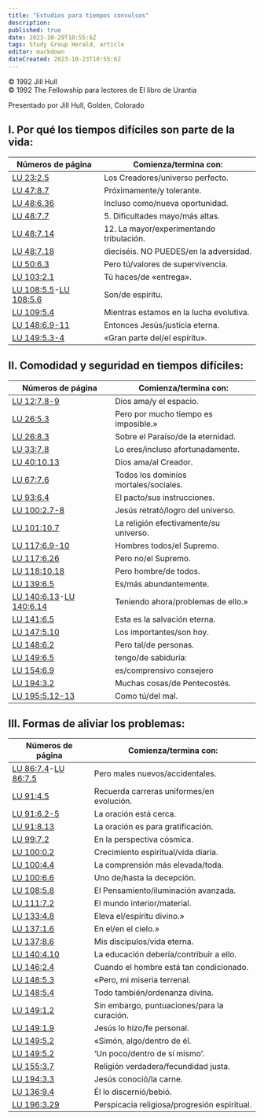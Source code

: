```yaml
---
title: "Estudios para tiempos convulsos"
description: 
published: true
date: 2023-10-29T10:55:6Z
tags: Study Group Herald, article
editor: markdown
dateCreated: 2023-10-23T10:55:6Z
---
```


<p class="v-card v-sheet theme--light grey lighten-3 px-2">© 1992 Jill Hull<br>© 1992 The Fellowship para lectores de El libro de Urantia</p>


Presentado por Jill Hull, Golden, Colorado

## I. Por qué los tiempos difíciles son parte de la vida:

Números de página | Comienza/termina con:
--- | ---
[LU 23:2.5](/es/The_Urantia_Book/23#p2_5) | Los Creadores/universo perfecto.
[LU 47:8.7](/es/The_Urantia_Book/47#p8_7) | Próximamente/y tolerante.
[LU 48:6.36](/es/The_Urantia_Book/48#p6_36) | Incluso como/nueva oportunidad.
[LU 48:7.7](/es/The_Urantia_Book/48#p7_7) | 5\. Dificultades mayo/más altas.
[LU 48:7.14](/es/The_Urantia_Book/48#p7_14) | 12\. La mayor/experimentando tribulación.
[LU 48:7.18](/es/The_Urantia_Book/48#p7_18) | dieciséis\. NO PUEDES/en la adversidad.
[LU 50:6.3](/es/The_Urantia_Book/50#p6_3) | Pero tú/valores de supervivencia.
[LU 103:2.1](/es/The_Urantia_Book/103#p2_1) | Tú haces/de «entrega».
[LU 108:5.5](/es/The_Urantia_Book/108#p5_5)-[LU 108:5.6](/es/The_Urantia_Book/108#p5_6) | Son/de espíritu.
[LU 109:5.4](/es/The_Urantia_Book/109#p5_4) | Mientras estamos en la lucha evolutiva.
[LU 148:6.9-11](/es/The_Urantia_Book/148#p6_9) | Entonces Jesús/justicia eterna.
[LU 149:5.3-4](/es/The_Urantia_Book/149#p5_3) | «Gran parte del/el espíritu».

## II. Comodidad y seguridad en tiempos difíciles:

Números de página | Comienza/termina con:
--- | ---
[LU 12:7.8-9](/es/The_Urantia_Book/12#p7_8) | Dios ama/y el espacio.
[LU 26:5.3](/es/The_Urantia_Book/26#p5_3) | Pero por mucho tiempo es imposible.»
[LU 26:8.3](/es/The_Urantia_Book/26#p8_3) | Sobre el Paraíso/de la eternidad.
[LU 33:7.8](/es/The_Urantia_Book/33#p7_8) | Lo eres/incluso afortunadamente.
[LU 40:10.13](/es/The_Urantia_Book/40#p10_13) | Dios ama/al Creador.
[LU 67:7.6](/es/The_Urantia_Book/67#p7_6) | Todos los dominios mortales/sociales.
[LU 93:6.4](/es/The_Urantia_Book/93#p6_4) | El pacto/sus instrucciones.
[LU 100:2.7-8](/es/The_Urantia_Book/100#p2_7) | Jesús retrató/logro del universo.
[LU 101:10.7](/es/The_Urantia_Book/101#p10_7) | La religión efectivamente/su universo.
[LU 117:6.9-10](/es/The_Urantia_Book/117#p6_9) | Hombres todos/el Supremo.
[LU 117:6.26](/es/The_Urantia_Book/117#p6_26) | Pero no/el Supremo.
[LU 118:10.18](/es/The_Urantia_Book/118#p10_18) | Pero hombre/de todos.
[LU 139:6.5](/es/The_Urantia_Book/139#p6_5) | Es/más abundantemente.
[LU 140:6.13](/es/The_Urantia_Book/140#p6_13)-[LU 140:6.14](/es/The_Urantia_Book/140#p6_14) | Teniendo ahora/problemas de ello.»
[LU 141:6.5](/es/The_Urantia_Book/141#p6_5) | Esta es la salvación eterna.
[LU 147:5.10](/es/The_Urantia_Book/147#p5_10) | Los importantes/son hoy.
[LU 148:6.2](/es/The_Urantia_Book/148#p6_2) | Pero tal/de personas.
[LU 149:6.5](/es/The_Urantia_Book/149#p6_5) | tengo/de sabiduría:
[LU 154:6.9](/es/The_Urantia_Book/154#p6_9) | es/comprensivo consejero
[LU 194:3.2](/es/The_Urantia_Book/194#p3_2) | Muchas cosas/de Pentecostés.
[LU 195:5.12-13](/es/The_Urantia_Book/195#p5_12) | Como tú/del mal.


## III. Formas de aliviar los problemas:

Números de página | Comienza/termina con:
--- | ---
[LU 86:7.4](/es/The_Urantia_Book/86#p7_4)-[LU 86:7.5](/es/The_Urantia_Book/86#p7_5) | Pero males nuevos/accidentales.
[LU 91:4.5](/es/The_Urantia_Book/91#p4_5) | Recuerda carreras uniformes/en evolución.
[LU 91:6.2-5](/es/The_Urantia_Book/91#p6_2) | La oración está cerca.
[LU 91:8.13](/es/The_Urantia_Book/91#p8_13) | La oración es para gratificación.
[LU 99:7.2](/es/The_Urantia_Book/99#p7_2) | En la perspectiva cósmica.
[LU 100:0.2](/es/The_Urantia_Book/100#p0_2) | Crecimiento espiritual/vida diaria.
[LU 100:4.4](/es/The_Urantia_Book/100#p4_4) | La comprensión más elevada/toda.
[LU 100:6.6](/es/The_Urantia_Book/100#p6_6) | Uno de/hasta la decepción.
[LU 108:5.8](/es/The_Urantia_Book/108#p5_8) | El Pensamiento/iluminación avanzada.
[LU 111:7.2](/es/The_Urantia_Book/111#p7_2) | El mundo interior/material.
[LU 133:4.8](/es/The_Urantia_Book/133#p4_8) | Eleva el/espíritu divino.»
[LU 137:1.6](/es/The_Urantia_Book/137#p1_6) | En el/en el cielo.»
[LU 137:8.6](/es/The_Urantia_Book/137#p8_6) | Mis discípulos/vida eterna.
[LU 140:4.10](/es/The_Urantia_Book/140#p4_10) | La educación debería/contribuir a ello.
[LU 146:2.4](/es/The_Urantia_Book/146#p2_4) | Cuando el hombre está tan condicionado.
[LU 148:5.3](/es/The_Urantia_Book/148#p5_3) | «Pero, mi miseria terrenal.
[LU 148:5.4](/es/The_Urantia_Book/148#p5_4) | Todo también/ordenanza divina.
[LU 149:1.2](/es/The_Urantia_Book/149#p1_2) | Sin embargo, puntuaciones/para la curación.
[LU 149:1.9](/es/The_Urantia_Book/149#p1_9) | Jesús lo hizo/fe personal.
[LU 149:5.2](/es/The_Urantia_Book/149#p5_2) | «Simón, algo/dentro de él.
[LU 149:5.2](/es/The_Urantia_Book/149#p5_2) | ‘Un poco/dentro de sí mismo’.
[LU 155:3.7](/es/The_Urantia_Book/155#p3_7) | Religión verdadera/fecundidad justa.
[LU 194:3.3](/es/The_Urantia_Book/194#p3_3) | Jesús conoció/la carne.
[LU 136:9.4](/es/The_Urantia_Book/136#p9_4) | Él lo discernió/bebió.
[LU 196:3.29](/es/The_Urantia_Book/196#p3_29) | Perspicacia religiosa/progresión espiritual.

